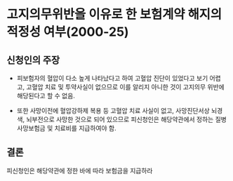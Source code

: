 # 고지의무위반을 이유로 한 보험계약 해지의 적정성 여부(2000-25)

## 신청인의 주장
- 피보험자의 혈압이 다소 높게 나타났다고 하여 고혈압 진단이 있었다고 보기 어렵고, 고혈압 치료 및 투약사실이 없으므로 이를 알리지 아니한 것이 고지의무 위반에 해당된다고 할 수 없음. 

- 또한 사망이전에 혈압강하제 복용 등 고혈압 치료 사실이 없고, 사망진단서상 뇌경색, 뇌부전으로 사망한 것으로 되어 있으므로 피신청인은 해당약관에서 정하는 질병사망보험금 및 치료비를 지급하여야 함.

## 결론
피신청인은 해당약관에 정한 바에 따라 보험금을 지급하라